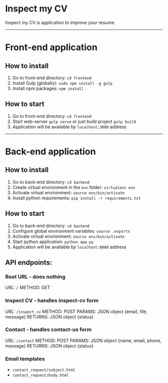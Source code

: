 # Inspect my CV

Inspect my CV is application to improve your resume.

---

# Front-end application

## How to install

1. Go to front-end directory: `cd frontend`
2. Install Gulp (globally): `sudo npm install -g gulp`
3. Install npm packages: `npm install`

## How to start

1. Go to front-end directory: `cd frontend`
2. Start web-server `gulp serve` or just build project `gulp build`
3. Application will be available by `localhost:3000` address

---

# Back-end application

## How to install

1. Go to back-end directory: `cd backend`
2. Create virtual environment in the `env` folder: `virtualenv env`
3. Activate virtual environment: `source env/bin/activate`
4. Install python requirements: `pip install -r requirements.txt`

## How to start

1. Go to back-end directory: `cd backend`
2. Configure global environment variables: `source .exports`
3. Activate virtual environment: `source env/bin/activate`
4. Start python application: `python app.py`
5. Application will be available by `localhost:8080` address

## API endpoints:

### Root URL - does nothing
URL: `/`
METHOD: GET

### Inspect CV - handles inspect-cv form
URL: `/inspect_cv`
METHOD: POST
PARAMS: JSON object {email, file, message}
RETURNS: JSON object {status}

### Contact - handles contact-us form
URL: `/contact`
METHOD: POST
PARAMS: JSON object {name, email, phone, message}
RETURNS: JSON object {status}

### Email templates


- `contact_request/subject.html`
- `contact_request/body.html`